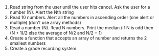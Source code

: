 1. Read string from the user until the user hits cancel. Ask the user for a number (N). Alert the Nth string
2. Read 10 numbers. Alert all the numbers in ascending order (one alert or multiple) (don't use array methods)
3. Read a number (N). Read N numbers. Print the median (if N is odd then (N + 1)/2 else the average of N/2 and N/2 + 1)
4. Create a function that accepts an array of number and returns the 2 smallest numbers
5. Create a grade recording system
    <!-- - the user should be able to record new grades -->
    <!-- - the user should be able to see all the existing grades (single alert) -->
    <!-- - the user should be able to remove grades -->
    <!-- - the user should be able to get stats (min, max, avg, mid) -->
    <!-- - the user should be able to quit the program -->
<!-- 6. Bonus! do 5, but for each grade also record the class -->
